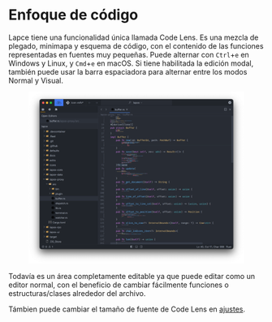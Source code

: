 # Enfoque de código

Lapce tiene una funcionalidad única llamada Code Lens. Es una mezcla de plegado, minimapa y esquema de código, con el contenido de las funciones representadas en fuentes muy pequeñas. Puede alternar con `Ctrl`+`e` en Windows y Linux, y `Cmd`+`e` en macOS.
Si tiene habilitada la edición modal, también puede usar la barra espaciadora para alternar entre los modos Normal y Visual.&#x20;

<figure><img src="../.gitbook/assets/code_lens_example.png" alt=""><figcaption></figcaption></figure>

Todavía es un área completamente editable ya que puede editar como un editor normal, con el beneficio de cambiar fácilmente funciones o estructuras/clases alrededor del archivo.

Támbien puede cambiar el tamaño de fuente de Code Lens en [ajustes](../empezar/ajustes.md).
